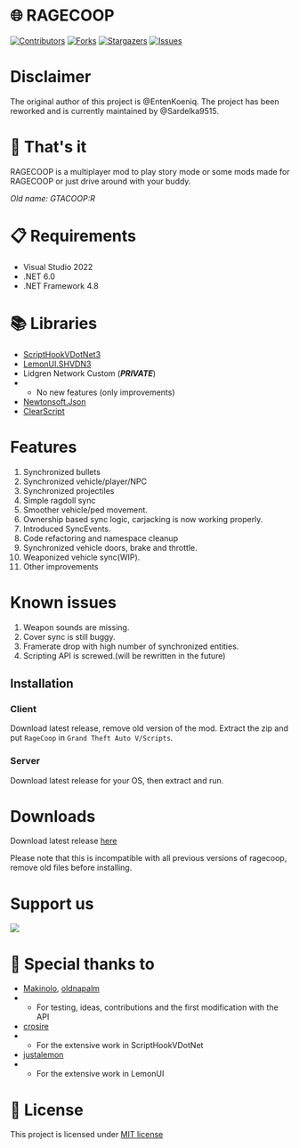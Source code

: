 

# 🌐 RAGECOOP
[![Contributors][contributors-shield]][contributors-url]
[![Forks][forks-shield]][forks-url]
[![Stargazers][stars-shield]][stars-url]
[![Issues][issues-shield]][issues-url]


# Disclaimer
The original author of this project is @EntenKoeniq.
The project has been reworked and is currently maintained by @Sardelka9515.

# 🧠 That's it
RAGECOOP is a multiplayer mod to play story mode or some mods made for RAGECOOP or just drive around with your buddy.

_Old name: GTACOOP:R_

# 📋 Requirements
- Visual Studio 2022
- .NET 6.0
- .NET Framework 4.8

# 📚 Libraries
- [ScriptHookVDotNet3](https://github.com/crosire/scripthookvdotnet/releases/tag/v3.4.0)
- [LemonUI.SHVDN3](https://github.com/justalemon/LemonUI/releases/tag/v1.6)
- Lidgren Network Custom (***PRIVATE***)
- - No new features (only improvements)
- [Newtonsoft.Json](https://www.nuget.org/packages/Newtonsoft.Json/13.0.1)
- [ClearScript](https://github.com/microsoft/ClearScript)

# Features

1. Synchronized bullets
2. Synchronized vehicle/player/NPC
3. Synchronized projectiles
4. Simple ragdoll sync
5. Smoother vehicle/ped movement.
6. Ownership based sync logic, carjacking is now working properly.
7. Introduced SyncEvents.
8. Code refactoring and namespace cleanup
9. Synchronized vehicle doors, brake and throttle.
10. Weaponized vehicle sync(WIP).
11. Other improvements

# Known issues

1. Weapon sounds are missing.
2. Cover sync is still buggy.
3. Framerate drop with high number of synchronized entities.
5. Scripting API is screwed.(will be rewritten in the future)


## Installation

### Client

Download latest release, remove old version of the mod. Extract the zip and put `RageCoop` in `Grand Theft Auto V/Scripts`.

### Server

Download latest release for your OS, then extract and run.

# Downloads

Download latest release [here](https://github.com/RAGECOOP/RAGECOOP-V/releases/latest)

Please note that this is incompatible with all previous versions of ragecoop, remove old files before installing.


# Support us

<a href="https://patreon.com/S"><img src="https://img.shields.io/endpoint.svg?url=https%3A%2F%2Fshieldsio-patreon.vercel.app%2Fapi%3Fusername%3Dsardelka%26type%3Dpatrons&style=for-the-badge" /></a>
# 🦆 Special thanks to
- [Makinolo](https://github.com/Makinolo), [oldnapalm](https://github.com/oldnapalm)
- - For testing, ideas, contributions and the first modification with the API
- [crosire](https://github.com/crosire)
- - For the extensive work in ScriptHookVDotNet
- [justalemon](https://github.com/justalemon)
- - For the extensive work in LemonUI

# 📝 License
This project is licensed under [MIT license](https://github.com/RAGECOOP/RAGECOOP-V/blob/main/LICENSE)

[contributors-shield]: https://img.shields.io/github/contributors/RAGECOOP/RAGECOOP-V.svg?style=for-the-badge
[contributors-url]: https://github.com/RAGECOOP/RAGECOOP-V/graphs/contributors
[forks-shield]: https://img.shields.io/github/forks/RAGECOOP/RAGECOOP-V.svg?style=for-the-badge
[forks-url]: https://github.com/RAGECOOP/RAGECOOP-V/network/members
[stars-shield]: https://img.shields.io/github/stars/RAGECOOP/RAGECOOP-V.svg?style=for-the-badge
[stars-url]: https://github.com/RAGECOOP/RAGECOOP-V/stargazers
[issues-shield]: https://img.shields.io/github/issues/RAGECOOP/RAGECOOP-V.svg?style=for-the-badge
[issues-url]: https://github.com/RAGECOOP/RAGECOOP-V/issues

